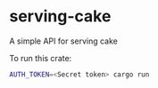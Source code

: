 # serving-cake
A simple API for serving cake

To run this crate:

```bash
AUTH_TOKEN=<Secret token> cargo run
```
